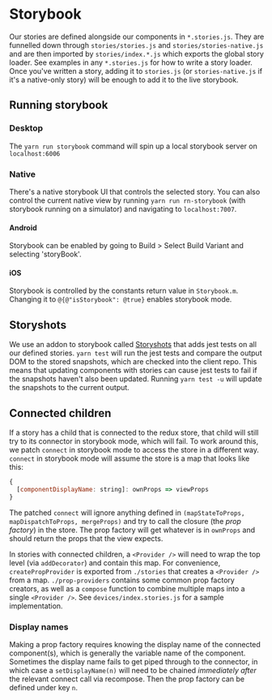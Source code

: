 # Storybook

Our stories are defined alongside our components in `*.stories.js`. They are funnelled down through `stories/stories.js` and `stories/stories-native.js` and are then imported by `stories/index.*.js` which exports the global story loader. See examples in any `*.stories.js` for how to write a story loader. Once you've written a story, adding it to `stories.js` (or `stories-native.js` if it's a native-only story) will be enough to add it to the live storybook.

## Running storybook

### Desktop
The `yarn run storybook` command will spin up a local storybook server on `localhost:6006`

### Native
There's a native storybook UI that controls the selected story. You can also control the current native view by running `yarn run rn-storybook` (with storybook running on a simulator) and navigating to `localhost:7007`.
#### Android
Storybook can be enabled by going to Build > Select Build Variant and selecting 'storyBook'.

#### iOS
Storybook is controlled by the constants return value in `Storybook.m`. Changing it to `@{@"isStorybook": @true}` enables storybook mode.

## Storyshots
We use an addon to storybook called [Storyshots][1] that adds jest tests on all our defined stories. `yarn test` will run the jest tests and compare the output DOM to the stored snapshots, which are checked into the client repo. This means that updating components with stories can cause jest tests to fail if the snapshots haven't also been updated. Running `yarn test -u` will update the snapshots to the current output.

## Connected children
If a story has a child that is connected to the redux store, that child will still try to its connector in storybook mode, which will fail. To work around this, we patch `connect` in storybook mode to access the store in a different way. `connect` in storybook mode will assume the store is a map that looks like this:

```js
{
  [componentDisplayName: string]: ownProps => viewProps
}
```

The patched `connect` will ignore anything defined in `(mapStateToProps, mapDispatchToProps, mergeProps)` and try to call the closure (the _prop factory_) in the store. The prop factory will get whatever is in `ownProps` and should return the props that the view expects.

In stories with connected children, a `<Provider />` will need to wrap the top level (via `addDecorator`) and contain this map. For convenience, `createPropProvider` is exported from `./stories` that creates a `<Provider />` from a map. `./prop-providers` contains some common prop factory creators, as well as a `compose` function to combine multiple maps into a single `<Provider />`. See `devices/index.stories.js` for a sample implementation.

### Display names
Making a prop factory requires knowing the display name of the connected component(s), which is generally the variable name of the component. Sometimes the display name fails to get piped through to the connector, in which case a `setDisplayName(n)` will need to be chained _immediately after_ the relevant connect call via recompose. Then the prop factory can be defined under key `n`.

[1]: https://github.com/storybooks/storybook/tree/master/addons/storyshots
